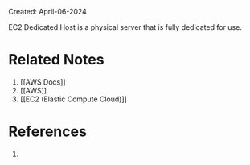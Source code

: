 Created: April-06-2024

EC2 Dedicated Host is a physical server that is fully dedicated for use.

# Related Notes

1. [[AWS Docs]]
2. [[AWS]]
3. [[EC2 (Elastic Compute Cloud)]]
# References

1. 